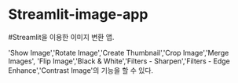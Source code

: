 # Streamlit-image-app

#Streamlit을 이용한 이미지 변환 앱.

'Show Image','Rotate Image','Create Thumbnail','Crop Image','Merge Images',
'Flip Image','Black & White','Filters - Sharpen','Filters - Edge Enhance','Contrast Image'의 기능을 할 수 있다.

